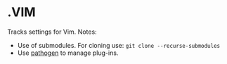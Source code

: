 # .VIM
Tracks settings for Vim.
Notes: 
- Use of submodules. For cloning use: `git clone --recurse-submodules`
- Use [pathogen](https://github.com/tpope/vim-pathogen) to manage plug-ins.
